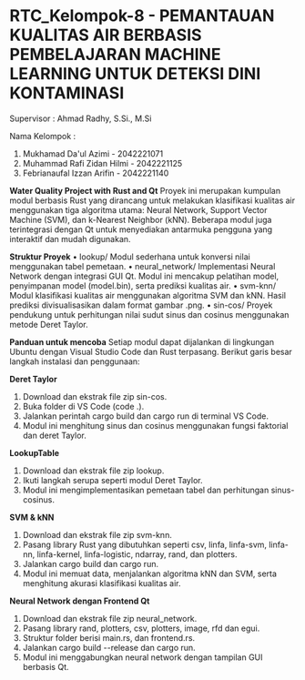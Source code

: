 # RTC_Kelompok-8 - PEMANTAUAN KUALITAS AIR BERBASIS PEMBELAJARAN MACHINE LEARNING UNTUK DETEKSI DINI KONTAMINASI 
Supervisor : Ahmad Radhy, S.Si., M.Si

Nama Kelompok : 
1. Mukhamad Da'ul Azimi - 2042221071
2. Muhammad Rafi Zidan Hilmi - 2042221125
3. Febrianaufal Izzan Arifin - 2042221140

**Water Quality Project with Rust and Qt**
Proyek ini merupakan kumpulan modul berbasis Rust yang dirancang untuk melakukan klasifikasi kualitas air menggunakan tiga algoritma utama: Neural Network, Support Vector Machine (SVM), dan k-Nearest Neighbor (kNN). Beberapa modul juga terintegrasi dengan Qt untuk menyediakan antarmuka pengguna yang interaktif dan mudah digunakan.

**Struktur Proyek**
•	lookup/
Modul sederhana untuk konversi nilai menggunakan tabel pemetaan.
•	neural_network/
Implementasi Neural Network dengan integrasi GUI Qt. Modul ini mencakup pelatihan model, penyimpanan model (model.bin), serta prediksi kualitas air.
•	svm-knn/
Modul klasifikasi kualitas air menggunakan algoritma SVM dan kNN. Hasil prediksi divisualisasikan dalam format gambar .png.
•	sin-cos/
Proyek pendukung untuk perhitungan nilai sudut sinus dan cosinus menggunakan metode Deret Taylor.

**Panduan untuk mencoba**
Setiap modul dapat dijalankan di lingkungan Ubuntu dengan Visual Studio Code dan Rust terpasang. Berikut garis besar langkah instalasi dan penggunaan:

**Deret Taylor**
1.	Download dan ekstrak file zip sin-cos.
2.	Buka folder di VS Code (code .).
3.	Jalankan perintah cargo build dan cargo run di terminal VS Code.
4.	Modul ini menghitung sinus dan cosinus menggunakan fungsi faktorial dan deret Taylor.
   
**LookupTable**
1.	Download dan ekstrak file zip lookup.
2.	Ikuti langkah serupa seperti modul Deret Taylor.
3.	Modul ini mengimplementasikan pemetaan tabel dan perhitungan sinus-cosinus.
   
**SVM & kNN**
1.	Download dan ekstrak file zip svm-knn.
2.	Pasang library Rust yang dibutuhkan seperti csv, linfa, linfa-svm, linfa-nn, linfa-kernel, linfa-logistic, ndarray, rand, dan plotters.
3.	Jalankan cargo build dan cargo run.
4.	Modul ini memuat data, menjalankan algoritma kNN dan SVM, serta menghitung akurasi klasifikasi kualitas air.
   
**Neural Network dengan Frontend Qt**
1.	Download dan ekstrak file zip neural_network.
2.	Pasang library rand, plotters, csv, plotters, image, rfd dan egui.
3.	Struktur folder berisi main.rs, dan frontend.rs.
4.	Jalankan cargo build --release dan cargo run.
5.	Modul ini menggabungkan neural network dengan tampilan GUI berbasis Qt.
